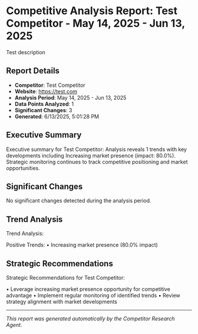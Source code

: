 # Competitive Analysis Report: Test Competitor - May 14, 2025 - Jun 13, 2025

Test description

## Report Details

- **Competitor**: Test Competitor
- **Website**: https://test.com
- **Analysis Period**: May 14, 2025 - Jun 13, 2025
- **Data Points Analyzed**: 1
- **Significant Changes**: 3
- **Generated**: 6/13/2025, 5:01:28 PM

## Executive Summary

Executive summary for Test Competitor: Analysis reveals 1 trends with key developments including Increasing market presence (impact: 80.0%). Strategic monitoring continues to track competitive positioning and market opportunities.

## Significant Changes

No significant changes detected during the analysis period.

## Trend Analysis

Trend Analysis:

Positive Trends:
• Increasing market presence (80.0% impact)

## Strategic Recommendations

Strategic Recommendations for Test Competitor:

• Leverage increasing market presence opportunity for competitive advantage
• Implement regular monitoring of identified trends
• Review strategy alignment with market developments

---

*This report was generated automatically by the Competitor Research Agent.*
